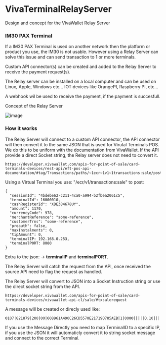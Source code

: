 # VivaTerminalRelayServer
Design and concept for the VivaWallet Relay Server

### IM30 PAX Terminal

If a IM30 PAX Terminal is used on another network then the platform or product you use, the IM30 is not usable. However using a Relay Server can solve this issue and can send transaction to 1 or more terminals.

Custom API connector(s) can be created and added to the Relay Server to receive the payment request(s).

The Relay server can be installed on a local computer and can be used on Linux, Apple, Windows etc... IOT devices like OrangePI, Raspberry PI, etc...

A webhook wil be used to receive the payment, if the payment is succesfull.

Concept of the Relay Server

![image](https://user-images.githubusercontent.com/96020208/215439208-b9639f2a-6b37-429e-828b-0ba1ccb6808b.png)

### How it works

The Relay Server will connect to a custom API connector, the API connector will then convert it to the same JSON that is used for Virutal Terminals POS.
We do this to be uniform with the documentation from VivaWallet. If the API provide a direct Socket string, the Relay server does not need to convert it.


```
https://developer.vivawallet.com/apis-for-point-of-sale/card-terminals-devices/rest-api/eft-pos-api-documentation/#tag/Transactions/paths/~1ecr~1v1~1transactions:sale/post
```

Using a Virtual Terminal you use: "/ecr/v1/transactions:sale" to post:
```
{
  "sessionId": "4bdebe62-c211-4ca0-a994-b2fbea2061c5",
  "terminalId": 16000010,
  "cashRegisterId": "XDE384678UY",
  "amount": 1170,
  "currencyCode": 978,
  "merchantReference": "some-reference",
  "customerTrns": "some-reference",
  "preauth": false,
  "maxInstalments": 0,
  "tipAmount": 0,
  "terminalIP: 192.168.0.253,
  "terminalPORT: 8080
}
```
Extra to the json: -> **terminalIP** and  **terminalPORT**.
  
The Relay Server will catch the request from the API, once received the source API need to flag the request as handled.

The Relay Server will convert to JSON into a Socket Instruction string or use the direct socket string from the API.


```
https://developer.vivawallet.com/apis-for-point-of-sale/card-terminals-devices/vivawallet-api-cl/sale/#txsalerequest
```

A message will be created or direcly used like:

```
0107|821879|200|00|608961A490C26CD5570E217190785AEB|1|0000|||||0.10||||ecr_default
```

If you use the Message Directly you need to map TerminalID to a specific IP, if you use the JSON it will automaticly convert it to string socket message and connect to the correct Terminal.

